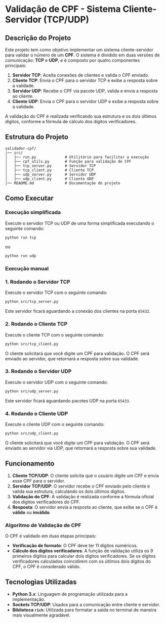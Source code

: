 # **Validação de CPF - Sistema Cliente-Servidor (TCP/UDP)**

## **Descrição do Projeto**

Este projeto tem como objetivo implementar um sistema cliente-servidor para validar o número de um **CPF**. O sistema é dividido em duas versões de comunicação: **TCP** e **UDP**, e é composto por quatro componentes principais:

1. **Servidor TCP**: Aceita conexões de clientes e valida o CPF enviado.
2. **Cliente TCP**: Envia o CPF para o servidor TCP e exibe a resposta sobre a validade.
3. **Servidor UDP**: Recebe o CPF via pacote UDP, valida e envia a resposta ao cliente.
4. **Cliente UDP**: Envia o CPF para o servidor UDP e exibe a resposta sobre a validade.

A validação do CPF é realizada verificando sua estrutura e os dois últimos dígitos, conforme a fórmula de cálculo dos dígitos verificadores.

## **Estrutura do Projeto**

```
validador-cpf/
│── src/
│   ├── run.py             # Utilitário para facilitar a execução
│   ├── cpf_utils.py       # Função para validação de CPF
│   ├── tcp_server.py      # Servidor TCP
│   ├── tcp_client.py      # Cliente TCP
│   ├── udp_server.py      # Servidor UDP
│   ├── udp_client.py      # Cliente UDP
│── README.md              # Documentação do projeto
```

## **Como Executar**

### **Execução simplificada**

Execute o servidor TCP ou UDP de uma forma simplificada executando o seguinte comando:

```bash
python run tcp
```
ou

```bash
python run udp
```

### **Execução manual**
### 1. **Rodando o Servidor TCP**

Execute o servidor TCP com o seguinte comando:

```bash
python src/tcp_server.py
```

Este servidor ficará aguardando a conexão dos clientes na porta `65432`.

### 2. **Rodando o Cliente TCP**

Execute o cliente TCP com o seguinte comando:

```bash
python src/tcp_client.py
```

O cliente solicitará que você digite um CPF para validação. O CPF será enviado ao servidor, que retornará a resposta sobre sua validade.

### 3. **Rodando o Servidor UDP**

Execute o servidor UDP com o seguinte comando:

```bash
python src/udp_server.py
```

Este servidor ficará aguardando pacotes UDP na porta `65433`.

### 4. **Rodando o Cliente UDP**

Execute o cliente UDP com o seguinte comando:

```bash
python src/udp_client.py
```

O cliente solicitará que você digite um CPF para validação. O CPF será enviado ao servidor via UDP, que retornará a resposta sobre sua validade.

## **Funcionamento**

1. **Cliente TCP/UDP**: O cliente solicita que o usuário digite um CPF e envia esse CPF para o servidor.
2. **Servidor TCP/UDP**: O servidor recebe o CPF enviado pelo cliente e valida sua estrutura, calculando os dois últimos dígitos.
3. **Validação do CPF**: A validação é realizada conforme a fórmula oficial dos dígitos verificadores do CPF.
4. **Resposta**: O servidor envia a resposta ao cliente, que exibe se o CPF é **válido** ou **inválido**.

### **Algoritmo de Validação de CPF**

O CPF é validado em duas etapas principais:

- **Verificação de formato**: O CPF deve ter 11 dígitos numéricos.
- **Cálculo dos dígitos verificadores**: A função de validação utiliza os 9 primeiros dígitos para calcular dois dígitos verificadores. Se os dígitos verificadores calculados coincidirem com os últimos dois dígitos do CPF, o CPF é considerado válido.

## **Tecnologias Utilizadas**

- **Python 3.x**: Linguagem de programação utilizada para a implementação.
- **Sockets TCP/UDP**: Usados para a comunicação entre cliente e servidor.
- **Biblioteca `rich`**: Utilizada para formatar a saída no terminal de maneira mais visualmente agradável.



